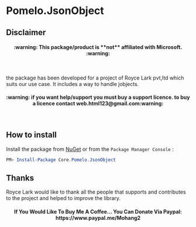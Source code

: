 # Pomelo.JsonObject

## Disclaimer

<h4 align="center">:warning: This package/product is **not** affiliated with Microsoft. :warning:</h4><br>

the package has been developed for a project of Royce Lark pvt,ltd which suits our use case. It includes a way to handle jobjects.

<h4 align="center">:warning: if you want help/support you must buy a support licence. to buy a licence contact web.html123@gmail.com:warning:</h4><br>

## How to install

Install the package from [NuGet](https://www.nuget.org/) or from the `Package Manager Console` :
```powershell
PM> Install-Package Core.Pomelo.JsonObject
```

## Thanks

Royce Lark would like to thank all the people that supports and contributes to the project and helped to improve the library. 

<h4 align="center"> If You Would Like To Buy Me A Coffee... You Can Donate Via Paypal: https://www.paypal.me/Mohang2 </h4><br>


